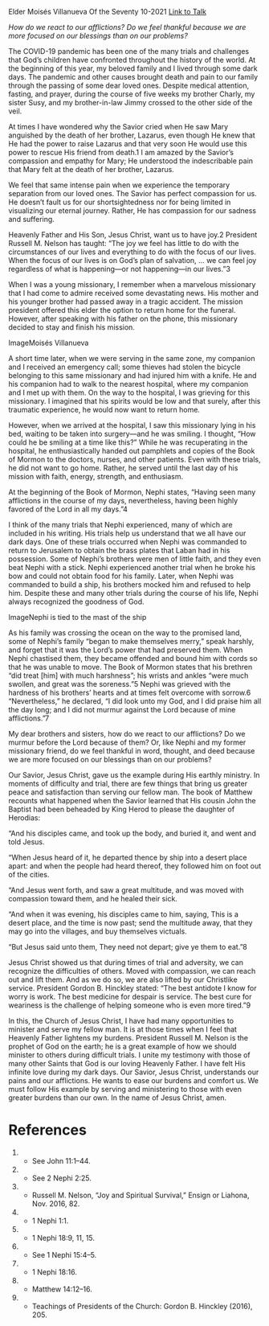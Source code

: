 Elder Moisés Villanueva
Of the Seventy
10-2021
[Link to Talk](https://www.churchofjesuschrist.org/study/general-conference/2021/10/28villanueva?lang=eng)

_How do we react to our afflictions? Do we feel thankful because we are more focused on our blessings than on our problems?_

The COVID-19 pandemic has been one of the many trials and challenges that God’s children have confronted throughout the history of the world. At the beginning of this year, my beloved family and I lived through some dark days. The pandemic and other causes brought death and pain to our family through the passing of some dear loved ones. Despite medical attention, fasting, and prayer, during the course of five weeks my brother Charly, my sister Susy, and my brother-in-law Jimmy crossed to the other side of the veil.

At times I have wondered why the Savior cried when He saw Mary anguished by the death of her brother, Lazarus, even though He knew that He had the power to raise Lazarus and that very soon He would use this power to rescue His friend from death.1 I am amazed by the Savior’s compassion and empathy for Mary; He understood the indescribable pain that Mary felt at the death of her brother, Lazarus.

We feel that same intense pain when we experience the temporary separation from our loved ones. The Savior has perfect compassion for us. He doesn’t fault us for our shortsightedness nor for being limited in visualizing our eternal journey. Rather, He has compassion for our sadness and suffering.

Heavenly Father and His Son, Jesus Christ, want us to have joy.2 President Russell M. Nelson has taught: “The joy we feel has little to do with the circumstances of our lives and everything to do with the focus of our lives. When the focus of our lives is on God’s plan of salvation, … we can feel joy regardless of what is happening﻿—or not happening﻿—in our lives.”3

When I was a young missionary, I remember when a marvelous missionary that I had come to admire received some devastating news. His mother and his younger brother had passed away in a tragic accident. The mission president offered this elder the option to return home for the funeral. However, after speaking with his father on the phone, this missionary decided to stay and finish his mission.

  ImageMoisés Villanueva

A short time later, when we were serving in the same zone, my companion and I received an emergency call; some thieves had stolen the bicycle belonging to this same missionary and had injured him with a knife. He and his companion had to walk to the nearest hospital, where my companion and I met up with them. On the way to the hospital, I was grieving for this missionary. I imagined that his spirits would be low and that surely, after this traumatic experience, he would now want to return home.

However, when we arrived at the hospital, I saw this missionary lying in his bed, waiting to be taken into surgery—and he was smiling. I thought, “How could he be smiling at a time like this?” While he was recuperating in the hospital, he enthusiastically handed out pamphlets and copies of the Book of Mormon to the doctors, nurses, and other patients. Even with these trials, he did not want to go home. Rather, he served until the last day of his mission with faith, energy, strength, and enthusiasm.

At the beginning of the Book of Mormon, Nephi states, “Having seen many afflictions in the course of my days, nevertheless, having been highly favored of the Lord in all my days.”4

I think of the many trials that Nephi experienced, many of which are included in his writing. His trials help us understand that we all have our dark days. One of these trials occurred when Nephi was commanded to return to Jerusalem to obtain the brass plates that Laban had in his possession. Some of Nephi’s brothers were men of little faith, and they even beat Nephi with a stick. Nephi experienced another trial when he broke his bow and could not obtain food for his family. Later, when Nephi was commanded to build a ship, his brothers mocked him and refused to help him. Despite these and many other trials during the course of his life, Nephi always recognized the goodness of God.

  ImageNephi is tied to the mast of the ship

As his family was crossing the ocean on the way to the promised land, some of Nephi’s family “began to make themselves merry,” speak harshly, and forget that it was the Lord’s power that had preserved them. When Nephi chastised them, they became offended and bound him with cords so that he was unable to move. The Book of Mormon states that his brethren “did treat [him] with much harshness”; his wrists and ankles “were much swollen, and great was the soreness.”5 Nephi was grieved with the hardness of his brothers’ hearts and at times felt overcome with sorrow.6 “Nevertheless,” he declared, “I did look unto my God, and I did praise him all the day long; and I did not murmur against the Lord because of mine afflictions.”7

My dear brothers and sisters, how do we react to our afflictions? Do we murmur before the Lord because of them? Or, like Nephi and my former missionary friend, do we feel thankful in word, thought, and deed because we are more focused on our blessings than on our problems?

Our Savior, Jesus Christ, gave us the example during His earthly ministry. In moments of difficulty and trial, there are few things that bring us greater peace and satisfaction than serving our fellow man. The book of Matthew recounts what happened when the Savior learned that His cousin John the Baptist had been beheaded by King Herod to please the daughter of Herodias:

“And his disciples came, and took up the body, and buried it, and went and told Jesus.

“When Jesus heard of it, he departed thence by ship into a desert place apart: and when the people had heard thereof, they followed him on foot out of the cities.

“And Jesus went forth, and saw a great multitude, and was moved with compassion toward them, and he healed their sick.

“And when it was evening, his disciples came to him, saying, This is a desert place, and the time is now past; send the multitude away, that they may go into the villages, and buy themselves victuals.

“But Jesus said unto them, They need not depart; give ye them to eat.”8

Jesus Christ showed us that during times of trial and adversity, we can recognize the difficulties of others. Moved with compassion, we can reach out and lift them. And as we do so, we are also lifted by our Christlike service. President Gordon B. Hinckley stated: “The best antidote I know for worry is work. The best medicine for despair is service. The best cure for weariness is the challenge of helping someone who is even more tired.”9

In this, the Church of Jesus Christ, I have had many opportunities to minister and serve my fellow man. It is at those times when I feel that Heavenly Father lightens my burdens. President Russell M. Nelson is the prophet of God on the earth; he is a great example of how we should minister to others during difficult trials. I unite my testimony with those of many other Saints that God is our loving Heavenly Father. I have felt His infinite love during my dark days. Our Savior, Jesus Christ, understands our pains and our afflictions. He wants to ease our burdens and comfort us. We must follow His example by serving and ministering to those with even greater burdens than our own. In the name of Jesus Christ, amen.

# References
1. - See John 11:1–44.
2. - See 2 Nephi 2:25.
3. - Russell M. Nelson, “Joy and Spiritual Survival,” Ensign or Liahona, Nov. 2016, 82.
4. - 1 Nephi 1:1.
5. - 1 Nephi 18:9, 11, 15.
6. - See 1 Nephi 15:4–5.
7. - 1 Nephi 18:16.
8. - Matthew 14:12–16.
9. - Teachings of Presidents of the Church: Gordon B. Hinckley (2016), 205.